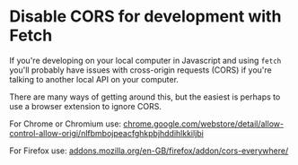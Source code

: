 # Disable CORS for development with Fetch

If you're developing on your local computer in Javascript and using `fetch` you'll probably have issues with cross-origin requests (CORS) if you're talking to another local API on your computer.

There are many ways of getting around this, but the easiest is perhaps to use a browser extension to ignore CORS.

For Chrome or Chromium use: [chrome.google.com/webstore/detail/allow-control-allow-origi/nlfbmbojpeacfghkpbjhddihlkkiljbi](https://chrome.google.com/webstore/detail/allow-control-allow-origi/nlfbmbojpeacfghkpbjhddihlkkiljbi)

For Firefox use: [addons.mozilla.org/en-GB/firefox/addon/cors-everywhere/](https://addons.mozilla.org/en-GB/firefox/addon/cors-everywhere/)
